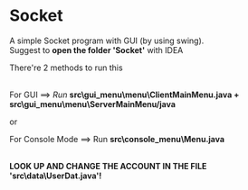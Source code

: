# Socket
A simple Socket program with GUI (by using swing).<br/>
<h>Suggest to <b>open the folder 'Socket'</b> with IDEA</h><br/>

<h>There're 2 methods to run this</h><br/>
<br/>
<p>For GUI ==> <i>Run</i> <b>src\gui_menu\menu\ClientMainMenu.java + src\gui_menu\menu\ServerMainMenu/java</b></p>
<p>or</p>
<p>For Console Mode ==> Run <b>src\console_menu\Menu.java<p>
</br>
<h>LOOK UP AND CHANGE THE ACCOUNT IN THE FILE 'src\data\UserDat.java'!</h>
